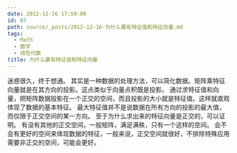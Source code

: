 ```yaml
---
date: 2012-12-16 17:59:00
id: 87
path: source/_posts/2012-12-16-为什么要有特征值和特征向量.md
tags:
  - Math
  - 数学
  - 线性代数
title: 为什么要有特征值和特征向量
---
```


迷惑很久，终于想通。
其实是一种数据的处理方法，可以简化数据。矩阵乘特征向量就是在其方向的投影。这点类似于向量点积既是投影。
通过求特征值和向量，把矩阵数据投影在一个正交的空间，而且投影的大小就是特征值。这样就直观体现了数据的基本特征。
最大特征值并不是说数据在所有方向的投影的最大值，而仅限于正交空间的某一方向。
至于为什么求出来的特征向量是正交的，可以证明。
有没有其他的正交空间，一般矩阵，满足满秩，只有一个这样的空间。
会不会有更好的空间来体现数据的特征，一般来说，正交空间就很好，不排除特殊应用需要非正交的空间，可能会更好。